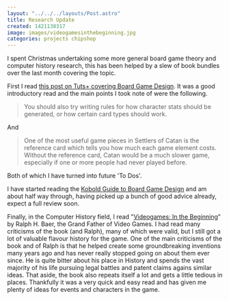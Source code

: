 ```yaml
---
layout: "../../../layouts/Post.astro"
title: Research Update
created: 1421138317
image: images/videogamesinthebeginning.jpg
categories: projects chipshop
---
```


I spent Christmas undertaking some more general board game theory and computer history research, this has been helped by a slew of book bundles over the last month covering the topic.

First I read [this post on Tuts+ covering Board Game Design](https://gamedevelopment.tutsplus.com/articles/how-to-learn-board-game-design-and-development--gamedev-11607). It was a good introductory read and the main points I took note of were the following.

> You should also try writing rules for how character stats should be generated, or how certain card types should work.

And

> One of the most useful game pieces in Settlers of Catan is the reference card which tells you how much each game element costs. Without the reference card, Catan would be a much slower game, especially if one or more people had never played before.

Both of which I have turned into future 'To Dos'.

I have started reading the [Kobold Guide to Board Game Design](https://www.koboldpress.com/k/front-page10553.php#.VLTVoSciHJ4) and am about half way through, having picked up a bunch of good advice already, expect a full review soon.

Finally, in the Computer History field, I read "[Videogames: In the Beginning](https://www.amazon.com/Videogames-Beginning-Ralph-H-Baer/dp/0964384817)" by Ralph H. Baer, the Grand Father of Video Games. I had read many criticisms of the book (and Ralph), many of which were valid, but I still got a lot of valuable flavour history for the game. One of the main criticisms of the book and of Ralph is that he helped create some groundbreaking inventions many years ago and has never really stopped going on about them ever since. He is quite bitter about his place in History and spends the vast majority of his life pursuing legal battles and patent claims agains similar ideas. That aside, the book also repeats itself a lot and gets a little tedious in places. Thankfully it was a very quick and easy read and has given me plenty of ideas for events and characters in the game.
